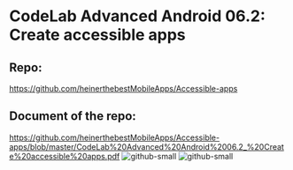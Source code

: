 # CodeLab Advanced Android 06.2: Create accessible apps
## Repo: 
https://github.com/heinerthebestMobileApps/Accessible-apps
## Document of the repo:
https://github.com/heinerthebestMobileApps/Accessible-apps/blob/master/CodeLab%20Advanced%20Android%2006.2_%20Create%20accessible%20apps.pdf
![github-small](https://github.com/heinerthebestMobileApps/Accessible-apps/blob/master/one.PNG)
![github-small](https://github.com/heinerthebestMobileApps/Accessible-apps/blob/master/one.PNG)
